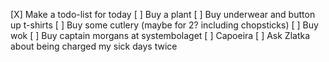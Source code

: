 [X] Make a todo-list for today
[ ] Buy a plant
[ ] Buy underwear and button up t-shirts
[ ] Buy some cutlery (maybe for 2? including chopsticks)
[ ] Buy wok
[ ] Buy captain morgans at systembolaget
[ ] Capoeira
[ ] Ask Zlatka about being charged my sick days twice
